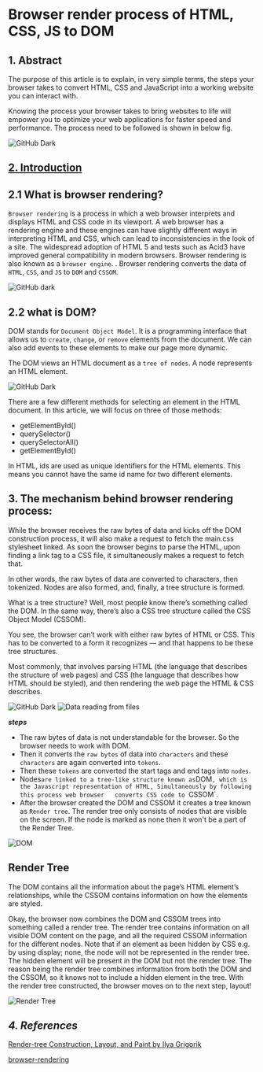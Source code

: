 # Browser render process of HTML, CSS, JS to DOM

## 1. Abstract
The purpose of this article is to explain, in very simple terms, the steps your browser takes to convert HTML, CSS and JavaScript into a working website you can interact with.

Knowing the process your browser takes to bring websites to life will empower you to optimize your web applications for faster speed and performance. 
The process need to be followed is shown in below fig.

![GitHub Dark](https://blog.logrocket.com/wp-content/uploads/2021/06/how-browser-rendering-works.png) 


## [**2. Introduction**](#21-what-is-browser-rendering)
## 2.1 What is browser rendering?

`Browser rendering` is a process in which a web browser interprets and displays HTML and CSS code in its viewport. A web browser has a rendering engine and these engines can have slightly different ways in interpreting HTML and CSS, which can lead to inconsistencies in the look of a site. The widespread adoption of HTML 5 and tests such as Acid3 have improved general compatibility in modern browsers. Browser rendering is also known as a `browser engine`. . Browser rendering converts the data of `HTML`, `CSS`, and `JS` to `DOM` and `CSSOM`.

![GitHub dark](https://developers.google.com/web/fundamentals/performance/rendering/images/intro/frame-full.jpg) 

## 2.2 what is DOM?

DOM stands for `Document Object Model`. It is a programming interface that allows us to `create`, `change`, or `remove` elements from the document. We can also add events to these elements to make our page more dynamic.

The DOM views an HTML document as a `tree of nodes`. A node represents an HTML element. 

![GitHub Dark](https://www.freecodecamp.org/news/content/images/size/w1000/2021/09/Document.jpg)


There are a few different methods for selecting an element in the HTML document.
In this article, we will focus on three of those methods:

* getElementById()
* querySelector()
* querySelectorAll()
* getElementById()

In HTML, ids are used as unique identifiers for the HTML elements. This means you cannot have the same id name for two different elements. 

 ## **3. The mechanism behind browser rendering process:**

 While the browser receives the raw bytes of data and kicks off the DOM construction process, it will also make a request to fetch the main.css stylesheet linked. As soon the browser begins to parse the HTML, upon finding a link tag to a CSS file, it simultaneously makes a request to fetch that.

In other words, the raw bytes of data are converted to characters, then tokenized. Nodes are also formed, and, finally, a tree structure is formed.

What is a tree structure? Well, most people know there’s something called the DOM. In the same way, there’s also a CSS tree structure called the CSS Object Model (CSSOM).

You see, the browser can’t work with either raw bytes of HTML or CSS. This has to be converted to a form it recognizes — and that happens to be these tree structures.

Most commonly, that involves parsing HTML (the language that describes the structure of web pages) and CSS (the language that describes how HTML should be 
styled), and then rendering the web page the HTML & CSS describes.

![GitHub Dark](https://res.cloudinary.com/practicaldev/image/fetch/s--CPYIXBSH--/c_limit%2Cf_auto%2Cfl_progressive%2Cq_auto%2Cw_880/https://cdn-images-1.medium.com/proxy/1%2AIb2Ufggiy67xg02Jp8CYhQ.png)
![Data reading from files](https://res.cloudinary.com/practicaldev/image/fetch/s--lbir5Xqh--/c_limit%2Cf_auto%2Cfl_progressive%2Cq_auto%2Cw_880/https://cdn-images-1.medium.com/max/1024/1%2AVmD21Exnic6eQxj5xGrA-Q.png)

***steps***

* The raw bytes of data is not understandable for the browser.
  So the browser needs to work with DOM.
* Then it converts the `raw bytes` of data into `characters` and these `characters` are again converted into `tokens`.
* Then  these `tokens` are converted the start tags and end tags into `nodes`.
* Nodes` are linked to a tree-like structure known as `DOM`, which is the Javascript representation of HTML, Simultaneously by following this process web browser   converts CSS code to `CSSOM`. 
* After the browser created the DOM and CSSOM it creates a tree known as `Render tree`. The render tree only consists of nodes that are visible on the screen. If   the node is marked as none then it won't be a part of the Render Tree.

![DOM](https://res.cloudinary.com/practicaldev/image/fetch/s--wYwH6uKq--/c_limit%2Cf_auto%2Cfl_progressive%2Cq_auto%2Cw_880/https://cdn-images-1.medium.com/proxy/1%2A10ytkQcfKdbfGQxvYj2-5A.png)




## **Render Tree**


The DOM contains all the information about the page’s HTML element’s relationships, while the CSSOM contains information on how the elements are styled.

Okay, the browser now combines the DOM and CSSOM trees into something called a render tree.
The render tree contains information on all visible DOM content on the page, and all the required CSSOM information for the different nodes.
Note that if an element as been hidden by CSS e.g. by using display; none, the node will not be represented in the render tree.
The hidden element will be present in the DOM but not the render tree.
The reason being the render tree combines information from both the DOM and the CSSOM, so it knows not to include a hidden element in the tree.
With the render tree constructed, the browser moves on to the next step, layout!


![Render Tree](https://miro.medium.com/max/1400/1*-ffAB0BPwrt-AQHIea4kWQ.png)

 ## ***4. References***
[Render-tree Construction, Layout, and Paint by Ilya Grigorik](https://medium.com/weekly-webtips/understand-dom-cssom-render-tree-layout-and-painting-9f002f43d1aa)

[browser-rendering](https://dev.to/bnevilleoneill/how-browser-rendering-works-behind-the-scenes-1ce5)
